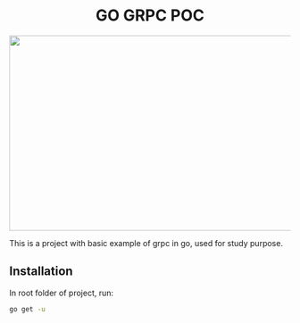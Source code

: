 <div style="text-align:center">
    <h1>GO GRPC POC</h1>
</div>

<div style="text-align:center">
    <img 
        width="600" 
        height="350"
        src="https://devblogs.microsoft.com/aspnet/wp-content/uploads/sites/16/2019/11/grpc-icon-color-1.png"
    >
</div>

This is a project with basic example of grpc in go, used for study purpose.

## Installation

In root folder of project, run:

```bash
go get -u
```